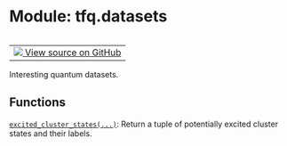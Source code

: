 <div itemscope itemtype="http://developers.google.com/ReferenceObject">
<meta itemprop="name" content="tfq.datasets" />
<meta itemprop="path" content="Stable" />
</div>

# Module: tfq.datasets


<table class="tfo-notebook-buttons tfo-api" align="left">

<td>
  <a target="_blank" href="https://github.com/quantumlib/TFQuantum/tree/master/tensorflow_quantum/datasets/__init__.py">
    <img src="https://www.tensorflow.org/images/GitHub-Mark-32px.png" />
    View source on GitHub
  </a>
</td></table>



Interesting quantum datasets.



## Functions

[`excited_cluster_states(...)`](../tfq/datasets/excited_cluster_states.md): Return a tuple of potentially excited cluster states and their labels.

